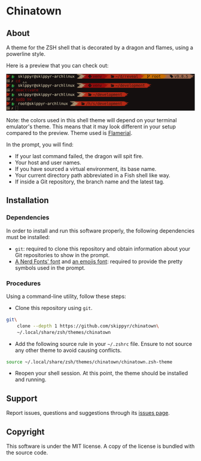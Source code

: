 # Chinatown

## About

A theme for the ZSH shell that is decorated by a dragon and flames, using a powerline style.

Here is a preview that you can check out:

![](preview.png)

Note: the colors used in this shell theme will depend on your terminal emulator's theme. This means that it may look different in your setup compared to the preview. Theme used is [Flamerial](https://github.com/skippyr/flamerial).

In the prompt, you will find:

-	If your last command failed, the dragon will spit fire.
-	Your host and user names.
-	If you have sourced a virtual environment, its base name.
-	Your current directory path abbreviated in a Fish shell like way.
-	If inside a Git repository, the branch name and the latest tag.

## Installation

### Dependencies

In order to install and run this software properly, the following dependencies must be installed:

-	`git`: required to clone this repository and obtain information about your Git repositories to show in the prompt.
-	[A Nerd Fonts' font](https://www.nerdfonts.com/font-downloads) and [an emojis font](https://fonts.google.com/noto/specimen/Noto+Emoji): required to provide the pretty symbols used in the prompt.

### Procedures

Using a command-line utility, follow these steps:

-	Clone this repository using `git`.

```bash
git\
    clone --depth 1 https://github.com/skippyr/chinatown\
    ~/.local/share/zsh/themes/chinatown
```

-	Add the following source rule in your `~/.zshrc` file. Ensure to not source any other theme to avoid causing conflicts.

```bash
source ~/.local/share/zsh/themes/chinatown/chinatown.zsh-theme
```

-	Reopen your shell session. At this point, the theme should be installed and running.

## Support

Report issues, questions and suggestions through its [issues page](https://github.com/skippyr/chinatown/issues).

## Copyright

This software is under the MIT license. A copy of the license is bundled with the source code.
